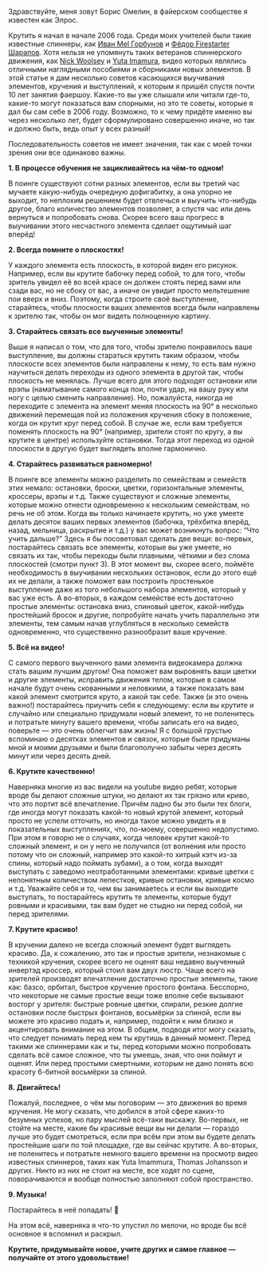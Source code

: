 Здравствуйте, меня зовут Борис Омелин, в файерском сообществе я известен как Элрос.

Крутить я начал в начале 2006 года. Среди моих учителей были такие известные спиннеры, как [Иван Mel Горбунов](/videos/wafest-2014-ivan-gorbunov-showcase) и [Фёдор Firestarter Шарапов](/videos/fedya-promo). Хотя нельзя не упомянуть таких ветеранов спиннерского движения, как [Nick Woolsey](/videos/nick-woolsey) и [Yuta Imamura](/videos/yuta-nff-practice-2005), видео которых являлись отличными наглядными пособиями и сборниками новых элементов. В этой статье я дам несколько советов касающихся выучивания элементов, кручения и выступлений, к которым я пришёл спустя почти 10 лет занятия фаершоу. Какие-то вы уже слышали или читали где-то, какие-то могут показаться вам спорными, но это те советы, которые я дал бы сам себе в 2006 году. Возможно, то к чему придёте именно вы через несколько лет, будет сформулировано совершенно иначе, но так и должно быть, ведь опыт у всех разный!

Последовательность советов не имеет значения, так как с моей точки зрения они все одинаково важны.

**1. В процессе обучения не зацикливайтесь на чём-то одном!**

В поинге существуют сотни разных элементов, если вы третий час мучаете какую-нибудь очередную дофигабитку, а она упорно не выходит, то неплохим решением будет отвлечься и выучить что-нибудь другое, благо количество элементов позволяет, а спустя час или день вернуться и попробовать снова. Скорее всего ваш прогресс в выучивании этого несчастного элемента сделает ощутимый шаг вперёд!

**2. Всегда помните о плоскостях!**

У каждого элемента есть плоскость, в которой виден его рисунок. Например, если вы крутите бабочку перед собой, то для того, чтобы зритель увидел её во всей красе он должен стоять перед вами или сзади вас, но не сбоку от вас, а иначе он увидит просто мельтешение пои вверх и вниз. Поэтому, когда строите своё выступление, старайтесь, чтобы плоскости ваших элементов всегда были направлены к зрителю так, чтобы он мог видеть полноценную картину.

**3. Старайтесь связать все выученные элементы!**

Выше я написал о том, что для того, чтобы зрителю понравилось ваше выступление, вы должны стараться крутить таким образом, чтобы плоскости всех элементов были направлены к нему, то есть вам нужно научиться делать переходы из одного элемента в другой так, чтобы плоскость не менялась. Лучше всего для этого подходят остановки или врэпы (наматывание самого конца пои, почти удар, на вашу руку или ногу с целью сменить направление). Но, пожалуйста, никогда не переходите с элемента на элемент меняя плоскость на 90° в несколько движений перемещая пой из положения кручения сбоку в положение, когда он крутит круг перед собой. В случае же, если вам требуется поменять плоскость на 90° (например, зрители стоят по кругу, а вы крутите в центре) используйте остановки. Тогда этот переход из одной плоскости в другую будет выглядеть вполне гармонично.

**4. Старайтесь развиваться равномерно!**

В поинге все элементы можно разделить по семействам и семейств этих немало: остановки, броски, цветки, горизонтальные элементы, кроссеры, врэпы и т.д. Также существуют и сложные элементы, которые можно отнести одновременно к нескольким семействам, но речь не об этом. Когда вы только начинаете крутить, но уже умеете делать десяток ваших первых элементов (бабочка, трёхбитка вперёд, назад, мельница, раскрытие и т.д.) у вас может возникнуть вопрос: “Что учить дальше?” Здесь я бы посоветовал сделать две вещи: во-первых, постарайтесь связать все элементы, которые вы уже умеете, но связать их так, чтобы переходы были плавными, чёткими и без слома плоскостей (смотри пункт 3). В этот момент вы, скорее всего, поймёте необходимость в выучивании нескольких остановок, если до этого ещё их не делали, а также поможет вам построить простенькое выступление даже из того небольшого набора элементов, который у вас уже есть. А во-вторых, в каждом семействе есть достаточно простые элементы: остановка вниз, спиновый цветок, какой-нибудь простейший бросок и другие, попробуйте начать учить параллельно эти элементы, тем самым начав углубляться в несколько семейств одновременно, что существенно разнообразит ваше кручение.

**5. Всё на видео!**

С самого первого выученного вами элемента видеокамера должна стать вашим лучшим другом! Она поможет вам выровнять ваши цветки и другие элементы, исправить движения телом, которые в самом начале будут очень скованными и неловкими, а также показать вам какой элемент смотрится круто, а какой так себе.
Также (и это очень важно!) постарайтесь приучить себя к следующему: если вы крутите и случайно или специально придумали новый элемент, то не поленитесь и потратьте минуту вашего времени, чтобы записать его на видео, поверьте — это очень облегчит вам жизнь! Я с большой грустью вспоминаю о десятках элементов и связок, которые были придуманы мной и моими друзьями и были благополучно забыты через десять минут или через десять дней.

**6. Крутите качественно!**

Наверняка многие из вас видели на youtube видео ребят, которые вроде бы делают сложные штуки, но делают их так грязно или криво, что это портит всё впечатление. Причём ладно бы это были тех блоги, где иногда могут показать какой-то новый крутой элемент, который просто не успели отточить, но иногда такое можно увидеть и в показательных выступлениях, что, по-моему, совершенно недопустимо. При этом я говорю не о случаях, когда человек крутит какой-то сложный элемент, и он у него не получился (от волнения или просто потому что он сложный, например это какой-то хитрый кэтч из-за спины, который надо поймать зубами), а о том, когда выходят выступать с заведомо неотработанными элементами: кривые цветки с непонятным количеством лепестков, кривые остановки, кривые космо и т.д. Уважайте себя и то, чем вы занимаетесь и если вы выходите выступать, то постарайтесь крутить те элементы, которые будут ровными и красивыми, так вам будет не стыдно ни перед собой, ни перед зрителями.

**7. Крутите красиво!**

В кручении далеко не всегда сложный элемент будет выглядеть красиво. Да, к сожалению, это так и простые зрители, незнакомые с техникой кручения, скорее всего не оценят ваш недавно выученный инвертэд кроссер, который стоил вам двух люстр. Чаще всего на зрителей производят впечатление достаточно простые элементы, такие как: базсо, орбитал, быстрое кручение простого фонтана. Бесспорно, что некоторые не самые простые вещи тоже вполне себе вызывают восторг у зрителя: быстрые ровные цветки, спирали, резкие долгие остановки после быстрых фонтанов, восьмёрки за спиной, если вы можете это красиво подать и, например, подойти к ним близко и акцентировать внимание на этом.
В общем, подводя итог могу сказать, что следует понимать перед кем ты крутишь в данный момент. Перед такими же спиннерами как и ты, перед которыми можно попробовать сделать всё самое сложное, что ты умеешь, зная, что они поймут и оценят. Или перед простыми смертными, которым не дано понять всю красоту 6-битной восьмёрки за спиной.

**8. Двигайтесь!**

Пожалуй, последнее, о чём мы поговорим — это движения во время кручения. Не могу сказать, что добился в этой сфере каких-то безумных успехов, но пару мыслей всё-таки выскажу. Во-первых, не стойте на месте, какие бы красивые вещи вы ни делали — гораздо лучше это будет смотреться, если при всём при этом вы будете делать простейшие шаги по той площадке, где вы сейчас крутите. А во-вторых, не поленитесь и потратьте немного вашего времени на просмотр видео известных спиннеров, таких как Yuta Imammura, Thomas Johansson и других. Никто из них не   стоит на месте, все ходят по сцене, поворачиваются и вообще полностью заполняют собой пространство.

**9. Музыка!**

Постарайтесь в неё попадать! 🙂

На этом всё, наверняка я что-то упустил по мелочи, но вроде бы всё основное я вспомнил и раскрыл.

**Крутите, придумывайте новое, учите других и самое главное — получайте от этого удовольствие!**
